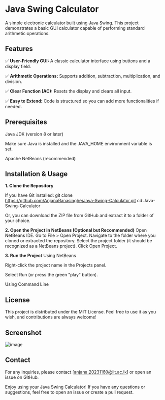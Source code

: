 # Java Swing Calculator

A simple electronic calculator built using Java Swing. This project demonstrates a basic GUI calculator capable of performing standard arithmetic operations.

## Features

✅ **User-Friendly GUI:** A classic calculator interface using buttons and a display field.

✅ **Arithmetic Operations:** Supports addition, subtraction, multiplication, and division.

✅ **Clear Function (AC):** Resets the display and clears all input.

✅ **Easy to Extend:** Code is structured so you can add more functionalities if needed.


## Prerequisites
Java JDK (version 8 or later)

Make sure Java is installed and the JAVA_HOME environment variable is set.

Apache NetBeans (recommended)

## Installation & Usage
**1. Clone the Repository**

If you have Git installed:
git clone https://github.com/AnjanaRanasinghe/Java-Swing-Calculator.git
cd Java-Swing-Calculator

Or, you can download the ZIP file from GitHub and extract it to a folder of your choice.

**2. Open the Project in NetBeans (Optional but Recommended)**
Open NetBeans IDE.
Go to File > Open Project.
Navigate to the folder where you cloned or extracted the repository.
Select the project folder (it should be recognized as a NetBeans project).
Click Open Project.

**3. Run the Project**
Using NetBeans

Right-click the project name in the Projects panel.

Select Run (or press the green "play" button).

Using Command Line

## License
This project is distributed under the MIT License. Feel free to use it as you wish, and contributions are always welcome!

## Screenshot

![image](https://github.com/user-attachments/assets/f6b796b7-33e1-4541-9067-1e03b5807390)

## Contact

For any inquiries, please contact [anjana.20231160@iit.ac.lk] or open an issue on GitHub.



Enjoy using your Java Swing Calculator! If you have any questions or suggestions, feel free to open an issue or create a pull request.

